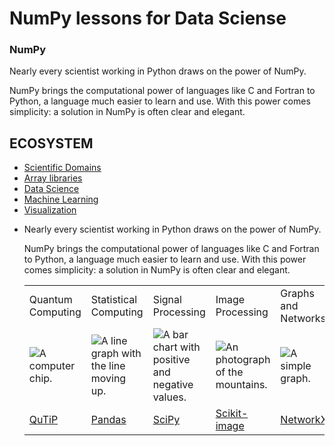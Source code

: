 # NumPy lessons for Data Sciense

### NumPy


Nearly every scientist working in Python draws on the power of NumPy.

NumPy brings the computational power of languages like C and Fortran to Python, a language much easier to learn and use. With this power comes simplicity: a solution in NumPy is often clear and elegant.
<section class=tabs-section><div class=container><h1 class=tabs-title>ECOSYSTEM</h1><div class=uikit-tab-wrapper><ul class="uk-flex-center uk-nav" uk-tab><li class=uk-active><a href=#>Scientific Domains</a></li><li><a href=#>Array libraries</a></li><li><a href=#>Data Science</a></li><li><a href=#>Machine Learning</a></li><li><a href=#>Visualization</a></li></ul><ul id=tabs-content class="uk-switcher uk-margin"><li class=scientific-domains><p>Nearly every scientist working in Python draws on the power of NumPy.</p><p>NumPy brings the computational power of languages like C and Fortran to Python, a language much easier to learn and use. With this power comes simplicity: a solution in NumPy is often clear and elegant.</p><table><tr class=highlight-th><td class=bold-text>Quantum Computing</td><td class=bold-text>Statistical Computing</td><td class=bold-text>Signal Processing</td><td class=bold-text>Image Processing</td><td class=bold-text>Graphs and Networks</td><td class=bold-text>Astronomy Processes</td><td class=bold-text>Cognitive Psychology</td></tr><tr><td><img class=cell-layout src=/images/content_images/sc_dom_img/quantum_computing.svg alt="A computer chip."></td><td><img class=cell-layout src=/images/content_images/sc_dom_img/statistical_computing.svg alt="A line graph with the line moving up."></td><td><img class=cell-layout src=/images/content_images/sc_dom_img/signal_processing.svg alt="A bar chart with positive and negative values."></td><td><img class=cell-layout src=/images/content_images/sc_dom_img/image_processing.svg alt="An photograph of the mountains."></td><td><img class=cell-layout src=/images/content_images/sc_dom_img/sd6.svg alt="A simple graph."></td><td><img class=cell-layout src=/images/content_images/sc_dom_img/astronomy_processes.svg alt="A telescope."></td><td><img class=cell-layout src=/images/content_images/sc_dom_img/cognitive_psychology.svg alt="A human head with gears."></td></tr><tr><td class=center-text><a href=http://qutip.org>QuTiP</a></td><td class=center-text><a href=https://pandas.pydata.org>Pandas</a></td><td class=center-text><a href=https://www.scipy.org>SciPy</a></td><td class=center-text><a href=https://scikit-image.org>Scikit-image</a></td><td class=center-text><a href=https://networkx.org>NetworkX</a></td><td class=center-text>

